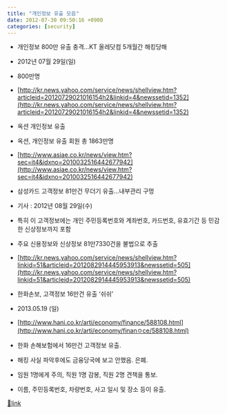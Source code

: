```yaml
---
title: "개인정보 유출 모음"
date: 2012-07-30 09:50:16 +0900
categories: [security]
---
```


- 개인정보 800만 유출 충격…KT 올레닷컴 5개월간 해킹당해
- 2012년 07월 29일(일)
- 800만명
- [http://kr.news.yahoo.com/service/news/shellview.htm?articleid=20120729021016154h2&linkid=4&newssetid=1352](http://kr.news.yahoo.com/service/news/shellview.htm?articleid=20120729021016154h2&linkid=4&newssetid=1352)

- 옥션 개인정보 유출
- 옥션, 개인정보 유출 회원 총 1863만명
- [http://www.asiae.co.kr/news/view.htm?sec=it4&idxno=2010032516442677942](http://www.asiae.co.kr/news/view.htm?sec=it4&idxno=2010032516442677942)

- 삼성카드 고객정보 81만건 무더기 유출…내부관리 구멍
- 기사 : 2012년 08월 29일(수)
- 특히 이 고객정보에는 개인 주민등록번호와 계좌번호, 카드번호, 유효기간 등 민감한 신상정보까지 포함
- 주요 신용정보와 신상정보 81만7330건을 불법으로 추출
- [http://kr.news.yahoo.com/service/news/shellview.htm?linkid=51&articleid=2012082914445953913&newssetid=505](http://kr.news.yahoo.com/service/news/shellview.htm?linkid=51&articleid=2012082914445953913&newssetid=505)

- 한화손보, 고객정보 16만건 유출 ‘쉬쉬’
- 2013.05.19 (일)
- [http://www.hani.co.kr/arti/economy/finance/588108.html](http://www.hani.co.kr/arti/economy/finanㅇce/588108.html)
- 한화 손해보험에서 16만건 고객정보 유출.
- 해킹 사실 파악후에도 금융당국에 보고 안했음. 은폐.
- 임원 1명에게 주의, 직원 1명 감봉, 직원 2명 견책을 통보.
- 이름, 주민등록번호, 차량번호, 사고 일시 및 장소 등이 유출.


  



[🔗link](http://www.mins01.com/mh/tech/read/789)